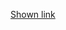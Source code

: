 ﻿
[Shown link](file:///C:/Users/claud/OneDrive/Desktop/prog%20settimanali/PROGETTO-start/index.html)


